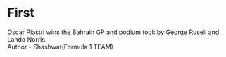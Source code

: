 # First

Oscar Piastri wins the Bahrain GP and podium took by George Rusell and Lando Norris.
<br>
Author - Shashwat(Formula 1 TEAM)
